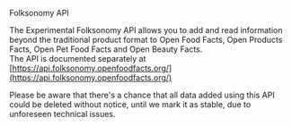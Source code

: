 Folksonomy API

The Experimental Folksonomy API allows you to add and read information beyond the traditional product format to Open Food Facts, Open Products Facts, Open Pet Food Facts and Open Beauty Facts.  
The API is documented separately at [https://api.folksonomy.openfoodfacts.org/](https://api.folksonomy.openfoodfacts.org/)

Please be aware that there's a chance that all data added using this API could be deleted without notice, until we mark it as stable, due to unforeseen technical issues.
